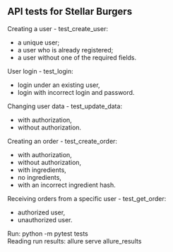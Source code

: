 ## API tests for Stellar Burgers

Creating a user - test_create_user:
- a unique user;
- a user who is already registered;
- a user without one of the required fields.

User login - test_login:
- login under an existing user,
- login with incorrect login and password.

Changing user data - test_update_data:
- with authorization,
- without authorization.

Creating an order - test_create_order:
- with authorization,
- without authorization,
- with ingredients,
- no ingredients,
- with an incorrect ingredient hash.

Receiving orders from a specific user - test_get_order:
- authorized user,
- unauthorized user.

Run: python -m pytest tests\
Reading run results: allure serve allure_results
